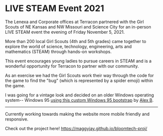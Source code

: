 # LIVE STEAM Event 2021

The Lenexa and Corporate offices at Terracon partnered with the Girl Scouts of NE Kansas and NW Missouri and Science City for an in-person LIVE STEAM event the evening of Friday November 5, 2021.  

More than 200 local Girl Scouts (4th and 5th grades) came together to explore the world of science, technology, engineering, arts and mathematics (STEAM) through hands-on workshops.  

This event encourages young ladies to pursue careers in STEAM and is a wonderful opportunity for Terracon to partner with our community.

As an exercise we had the Girl Scouts work their way through the code for the game to find the "bug" (which is represented by a spider emoji) within the game.

I was going for a vintage look and decided on an older Windows operating system-- Windows 95 <a href="https://alexbsoft.github.io/win95.css/">using this custom Windows 95 bootstrap</a> by <a href = "https://alex-b.me/">Alex B</a>. 

_______________________________________________

Currently working towards making the website more mobile friendly and responsive. 

Check out the project here! https://maggyjay.github.io/bloomtech-proj/


